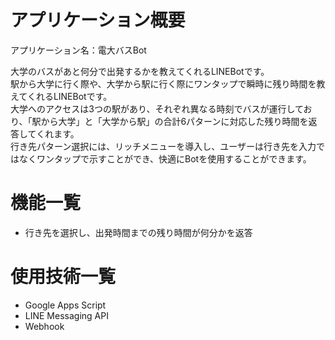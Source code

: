# アプリケーション概要
アプリケーション名：電大バスBot<br>

大学のバスがあと何分で出発するかを教えてくれるLINEBotです。<br>
駅から大学に行く際や、大学から駅に行く際にワンタップで瞬時に残り時間を教えてくれるLINEBotです。<br>
大学へのアクセスは3つの駅があり、それぞれ異なる時刻でバスが運行しており、「駅から大学」と「大学から駅」の合計6パターンに対応した残り時間を返答してくれます。<br>
行き先パターン選択には、リッチメニューを導入し、ユーザーは行き先を入力ではなくワンタップで示すことができ、快適にBotを使用することができます。

# 機能一覧
* 行き先を選択し、出発時間までの残り時間が何分かを返答

# 使用技術一覧
* Google Apps Script
* LINE Messaging API
* Webhook<br>


